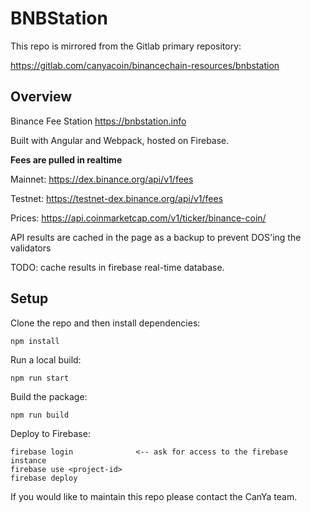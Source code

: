 # BNBStation

This repo is mirrored from the Gitlab primary repository:

https://gitlab.com/canyacoin/binancechain-resources/bnbstation


## Overview

Binance Fee Station https://bnbstation.info

Built with Angular and Webpack, hosted on Firebase.

**Fees are pulled in realtime**

Mainnet: https://dex.binance.org/api/v1/fees

Testnet: https://testnet-dex.binance.org/api/v1/fees

Prices: https://api.coinmarketcap.com/v1/ticker/binance-coin/


API results are cached in the page as a backup to prevent DOS'ing the validators

TODO: cache results in firebase real-time database. 


## Setup

Clone the repo and then install dependencies:

```
npm install
```

Run a local build:
```
npm run start
```

Build the package:
```
npm run build
```

Deploy to Firebase:
```
firebase login              <-- ask for access to the firebase instance
firebase use <project-id>
firebase deploy
```

If you would like to maintain this repo please contact the CanYa team. 
